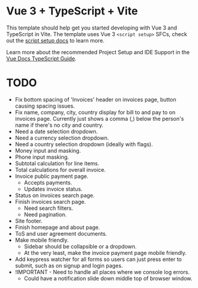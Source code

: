 # Vue 3 + TypeScript + Vite

This template should help get you started developing with Vue 3 and TypeScript in Vite. The template uses Vue 3 `<script setup>` SFCs, check out the [script setup docs](https://v3.vuejs.org/api/sfc-script-setup.html#sfc-script-setup) to learn more.

Learn more about the recommended Project Setup and IDE Support in the [Vue Docs TypeScript Guide](https://vuejs.org/guide/typescript/overview.html#project-setup).

# TODO

- Fix bottom spacing of 'Invoices' header on invoices page, button causing spacing issues.
- Fix name, company, city, country display for bill to and pay to on invoices page. Currently just shows a comma (,) below the person's name if there's no city and country.
- Need a date selection dropdown.
- Need a currency selection dropdown.
- Need a country selection dropdown (ideally with flags).
- Money input and masking.
- Phone input masking.
- Subtotal calculation for line items.
- Total calculations for overall invoice.
- Invoice public payment page.
  - Accepts payments.
  - Updates invoice status.
- Status on invoices search page.
- Finish invoices search page.
  - Need search filters.
  - Need pagination.
- Site footer.
- Finish homepage and about page.
- ToS and user agreement documents.
- Make mobile friendly.
  - Sidebar should be collapsible or a dropdown.
  - At the very least, make the invoice payment page mobile friendly.
- Add keypress watcher for all forms so users can just press enter to submit, such as on signup and login pages.
- !IMPORTANT - Need to handle all places where we console log errors.
  - Could have a notification slide down middle top of browser window.
